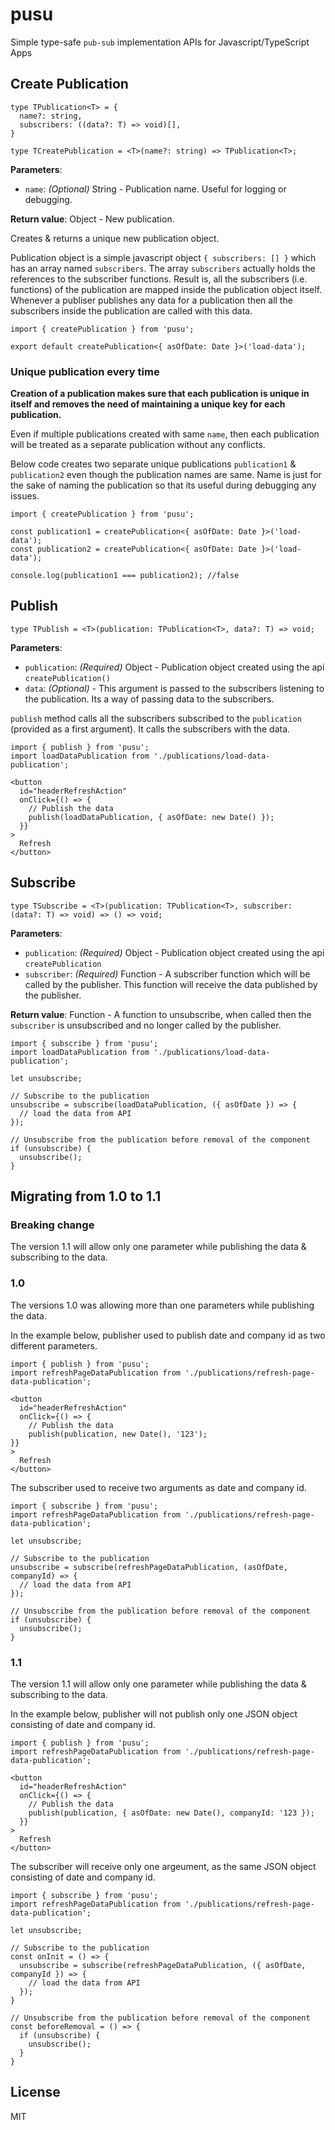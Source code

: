 # pusu
Simple type-safe `pub-sub` implementation APIs for Javascript/TypeScript Apps

## Create Publication

```
type TPublication<T> = {
  name?: string,
  subscribers: ((data?: T) => void)[],
}

type TCreatePublication = <T>(name?: string) => TPublication<T>;
```

**Parameters**:
- `name`: *(Optional)* String - Publication name. Useful for logging or debugging.

**Return value**: Object - New publication.

Creates & returns a unique new publication object.

Publication object is a simple javascript object `{ subscribers: [] }` which has an array named `subscribers`. The array `subscribers` actually holds the references to the subscriber functions. Result is, all the subscribers (i.e. functions) of the publication are mapped inside the publication object itself. Whenever a publiser publishes any data for a publication then all the subscribers inside the publication are called with this data.

```
import { createPublication } from 'pusu';

export default createPublication<{ asOfDate: Date }>('load-data');
```

### Unique publication every time

**Creation of a publication makes sure that each publication is unique in itself and removes the need of maintaining a unique key for each publication.**

Even if multiple publications created with same `name`, then each publication will be treated as a separate publication without any conflicts.

Below code creates two separate unique publications `publication1` & `publication2` even though the publication names are same. Name is just for the sake of naming the publication so that its useful during debugging any issues.

```
import { createPublication } from 'pusu';

const publication1 = createPublication<{ asOfDate: Date }>('load-data');
const publication2 = createPublication<{ asOfDate: Date }>('load-data');

console.log(publication1 === publication2); //false
```

## Publish

```
type TPublish = <T>(publication: TPublication<T>, data?: T) => void;
```

**Parameters**:
- `publication`: *(Required)* Object - Publication object created using the api `createPublication()`
- `data`: *(Optional)* - This argument is passed to the subscribers listening to the publication. Its a way of passing data to the subscribers.

`publish` method calls all the subscribers subscribed to the `publication` (provided as a first argument). It calls the subscribers with the data.

```
import { publish } from 'pusu';
import loadDataPublication from './publications/load-data-publication';

<button
  id="headerRefreshAction"
  onClick={() => {
    // Publish the data 
    publish(loadDataPublication, { asOfDate: new Date() });
  }}
>
  Refresh
</button>
```

## Subscribe

```
type TSubscribe = <T>(publication: TPublication<T>, subscriber: (data?: T) => void) => () => void;
```

**Parameters**:
- `publication`: *(Required)* Object - Publication object created using the api `createPublication`
- `subscriber`: *(Required)* Function - A subscriber function which will be called by the publisher. This function will receive the data published by the publisher.

**Return value**: Function - A function to unsubscribe, when called then the `subscriber` is unsubscribed and no longer called by the publisher.

```
import { subscribe } from 'pusu';
import loadDataPublication from './publications/load-data-publication';

let unsubscribe;

// Subscribe to the publication
unsubscribe = subscribe(loadDataPublication, ({ asOfDate }) => {
  // load the data from API
});

// Unsubscribe from the publication before removal of the component
if (unsubscribe) {
  unsubscribe();
}
```

## Migrating from 1.0 to 1.1

### Breaking change

The version 1.1 will allow only one parameter while publishing the data & subscribing to the data.


### 1.0

The versions 1.0 was allowing more than one parameters while publishing the data.

In the example below, publisher used to publish date and company id as two different parameters.

```
import { publish } from 'pusu';
import refreshPageDataPublication from './publications/refresh-page-data-publication';

<button
  id="headerRefreshAction"
  onClick={() => {
    // Publish the data 
    publish(publication, new Date(), '123');
}}
>
  Refresh
</button>
```

The subscriber used to receive two arguments as date and company id.
 
```
import { subscribe } from 'pusu';
import refreshPageDataPublication from './publications/refresh-page-data-publication';

let unsubscribe;

// Subscribe to the publication
unsubscribe = subscribe(refreshPageDataPublication, (asOfDate, companyId) => {
  // load the data from API
});

// Unsubscribe from the publication before removal of the component
if (unsubscribe) {
  unsubscribe();
}
```

### 1.1

The version 1.1 will allow only one parameter while publishing the data & subscribing to the data.

In the example below, publisher will not publish only one JSON object consisting of date and company id.

```
import { publish } from 'pusu';
import refreshPageDataPublication from './publications/refresh-page-data-publication';

<button
  id="headerRefreshAction"
  onClick={() => {
    // Publish the data 
    publish(publication, { asOfDate: new Date(), companyId: '123 });
  }}
>
  Refresh
</button>
```

The subscriber will receive only one argeument, as the same JSON object consisting of date and company id.

```
import { subscribe } from 'pusu';
import refreshPageDataPublication from './publications/refresh-page-data-publication';

let unsubscribe;

// Subscribe to the publication
const onInit = () => {
  unsubscribe = subscribe(refreshPageDataPublication, ({ asOfDate, companyId }) => {
    // load the data from API
  });
}

// Unsubscribe from the publication before removal of the component
const beforeRemoval = () => {
  if (unsubscribe) {
    unsubscribe();
  }
}
```

## License

MIT
